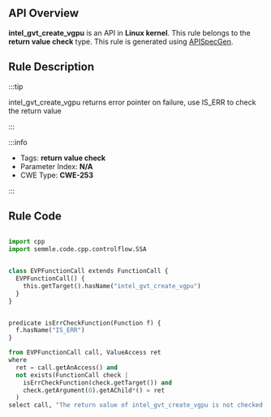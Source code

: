 ---
---


## API Overview
**intel_gvt_create_vgpu** is an API in **Linux kernel**. This rule belongs to the **return value check** type. This rule is generated using [APISpecGen](../../tools/APISpecGen).
## Rule Description

:::tip

intel_gvt_create_vgpu returns error pointer on failure, use IS_ERR to check the return value

:::

:::info

- Tags: **return value check**
- Parameter Index: **N/A**
- CWE Type: **CWE-253**

:::

## Rule Code
```python

import cpp
import semmle.code.cpp.controlflow.SSA


class EVPFunctionCall extends FunctionCall {
  EVPFunctionCall() {
    this.getTarget().hasName("intel_gvt_create_vgpu")
  }
}


predicate isErrCheckFunction(Function f) {
  f.hasName("IS_ERR") 
}

from EVPFunctionCall call, ValueAccess ret
where
  ret = call.getAnAccess() and
  not exists(FunctionCall check |
    isErrCheckFunction(check.getTarget()) and
    check.getArgument(0).getAChild*() = ret
  )
select call, "The return value of intel_gvt_create_vgpu is not checked with IS_ERR."
    
```